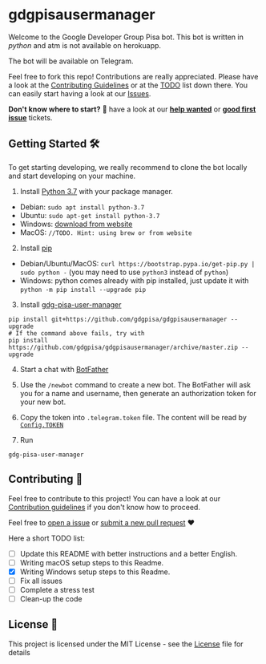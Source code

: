 # gdgpisausermanager
Welcome to the Google Developer Group Pisa bot. This bot is written in *python* and atm is not available on herokuapp.

The bot will be available on Telegram.

Feel free to fork this repo! Contributions are really appreciated. Please have a look at the [Contributing Guidelines](.github/CONTRIBUTING.md) or at the [TODO](#contributing-) list down there. You can easily start having a look at our [Issues](https://github.com/gdgpisa/gdgpisausermanager/issues).

**Don't know where to start?** 🤔 have a look at our [**help wanted**](https://github.com/gdgpisa/gdgpisausermanager/issues?q=is%3Aissue+is%3Aopen+label%3A%22help+wanted%22) or [**good first issue**](https://github.com/gdgpisa/gdgpisausermanager/issues?q=is%3Aissue+is%3Aopen+label%3A%22good+first+issue%22) tickets.

## Getting Started 🛠

To get starting developing, we really recommend to clone the bot locally and start developing on your machine. 

1. Install [Python 3.7](https://www.python.org/) with your package manager.
- Debian: `sudo apt install python-3.7`
- Ubuntu: `sudo apt-get install python-3.7`
- Windows: [download from website](https://www.python.org/downloads/)
- MacOS: `//TODO. Hint: using brew or from website`

2. Install [pip](https://pip.pypa.io/en/stable/installing/)
- Debian/Ubuntu/MacOS: `curl https://bootstrap.pypa.io/get-pip.py | sudo python -` (you may need to use `python3` instead of `python`)
- Windows: python comes already with pip installed, just update it with `python -m pip install --upgrade pip`

3. Install [gdg-pisa-user-manager](https://github.com/gdgpisa/gdgpisausermanager)
```
pip install git+https://github.com/gdgpisa/gdgpisausermanager --upgrade
# If the command above fails, try with
pip install https://github.com/gdgpisa/gdgpisausermanager/archive/master.zip --upgrade
```

4. Start a chat with [BotFather](https://t.me/BotFather)

5. Use the ```/newbot``` command to create a new bot. The BotFather will ask you for a name and username, then generate an authorization token for your new bot.

6. Copy the token into `.telegram.token` file. The content will be read by [`Config.TOKEN`](https://github.com/gdgpisa/gdgpisausermanager/blob/master/config.py#L7)

7. Run
```
gdg-pisa-user-manager
```


## Contributing 🤝

Feel free to contribute to this project! You can have a look at our [Contribution guidelines](.github/CONTRIBUTING.md) if you don't know how to proceed.

Feel free to [open a issue](https://github.com/gdgpisa/gdgpisausermanager/issues/new) or [submit a new pull request](https://github.com/gdgpisa/gdgpisausermanager/pulls) ❤️

Here a short TODO list:

- [ ] Update this README with better instructions and a better English.
- [ ] Writing macOS setup steps to this Readme.
- [x] Writing Windows setup steps to this Readme.
- [ ] Fix all issues
- [ ] Complete a stress test
- [ ] Clean-up the code

## License 📄

This project is licensed under the MIT License - see the [License](https://github.com/gdgpisa/gdgpisausermanager/blob/master/LICENSE) file for details
